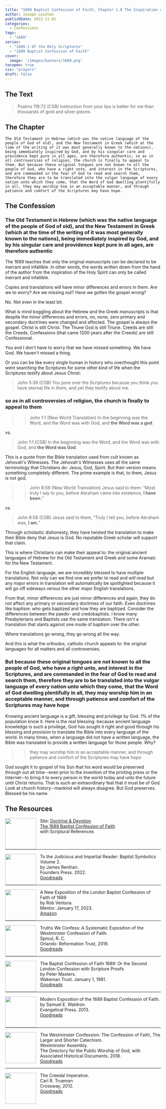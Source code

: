 ```yaml
---
title: "1689 Baptist Confession of Faith, Chapter 1.8 The Inspiration of God on Holy Scripture"
author: Joseph Louthan
publishDate: 2022-11-02
categories:
  - Confessions
tags:
  - "1689"
series:
  - "1689.1 Of the Holy Scriptures"
  - "1689 Baptist Confession of Faith"
cover:
  image: '/images/banners/1689.png'
tocopen: true
css: "prayers"
draft: false
---
```

## The Text

>Psalms 119:72 (CSB) Instruction from your lips is better for me than thousands of gold and silver pieces.

## The Chapter

```text
The Old Testament in Hebrew (which was the native language of the people of God of old), and the New Testament in Greek (which at the time of the writing of it was most generally known to the nations), being immediately inspired by God, and by his singular care and providence kept pure in all ages, are therefore authentic; so as in all controversies of religion, the church is finally to appeal to them. But because these original tongues are not known to all the people of God, who have a right unto, and interest in the Scriptures, and are commanded in the fear of God to read and search them, therefore they are to be translated into the vulgar language of every nation unto which they come, that the Word of God dwelling plentifully in all, they may worship him in an acceptable manner, and through patience and comfort of the Scriptures may have hope.
```

## The Confession

### The Old Testament in Hebrew (which was the native language of the people of God of old), and the New Testament in Greek (which at the time of the writing of it was most generally known to the nations), being immediately inspired by God, and by his singular care and providence kept pure in all ages, are therefore authentic

The 1689 teaches that only the original manuscripts can be declared to be inerrant and infallible. In other words, the words written down from the hand of the author from the inspiration of the Holy Spirit can only be called inerrant and infallible. 

Copies and translations will have minor differences and errors in them. Are we to worry? Are we missing out? Have we gotten the gospel wrong?

No. Not even in the least bit.

What is mind boggling about the Hebrew and the Greek manuscripts is that despite the minor differences and errors, no, none, zero primary and secondary doctrines were changed and affected. The gospel is always the gospel. Christ is still Christ. The Triune God is still Triune. Creeds are still the Creeds. Confessions (that came 1200 years after the Creeds) are still Confessional.

You and I don't have to worry that we have missed something. We have God. We haven't missed a thing.

Or you can be like every single human in history who overthought this point went searching the Scriptures for some other kind of life when the Scriptures testify about Jesus Christ:

>John 5:39 (CSB) You pore over the Scriptures because you think you have eternal life in them, and yet they testify about me.

### so as in all controversies of religion, the church is finally to appeal to them

>>John 1:1 (New World Translation) In the beginning was the Word, and the Word was with God, and **the Word was a god**.

vs.

>John 1:1 (CSB) In the beginning was the Word, and the Word was with God, and **the Word was God**.

This is a quote from the Bible translation used from cult known as Jehovah's Witnesses. The Jehovah's Witnesses uses all the same terminology that Christians do: Jesus, God, Spirit. But their version means something completely different. The prime example is that, to them, Jesus is not god.

>>John 8:58 (New World Translation) Jesus said to them: “Most truly I say to you, before Abraham came into existence, **I have been.**”

vs.

>John 8:58 (CSB) Jesus said to them, “Truly I tell you, before Abraham was, **I am.**”

Through scholastic dishonesty, they have twisted the translation to make their Bible deny that Jesus is God. No reputable Greek scholar will support that claim.

This is where Christians can make their appeal to: the original ancient languages of Hebrew for the Old Testament and Greek and some Aramaic for the New Testament.

For the English language, we are incredibly blessed to have multiple translations. Not only can we find one we prefer to read and *will read* but any major errors in translation will automatically be spotlighted because it will go off sideways versus the other major English translations.

From that, minor differences are just minor differences and again, they do not affect any primary or secondary doctrines of our faith. Even doctrines like baptism: who gets baptized and how they are baptized. Consider the differences between the paedo- and credobaptists. I know many Presbyterians and Baptists use the same translation. There isn't a translation that slants against one mode of baptism over the other.

Where translations go wrong, they go wrong all the way.

And this is what the orthodox, catholic church appeals to: the original languages for all matters and all controversies.

### But because these original tongues are not known to all the people of God, who have a right unto, and interest in the Scriptures, and are commanded in the fear of God to read and search them, therefore they are to be translated into the vulgar language of every nation unto which they come, that the Word of God dwelling plentifully in all, they may worship him in an acceptable manner, and through patience and comfort of the Scriptures may have hope

Knowing ancient language is a gift, blessing and privilege by God. 1% of the population know it. Here is the real blessing: because ancient language knowledge is such a privilege, God has sought it right and good through his blessing and provision to translate the Bible into every language of the world. In many times, when a language did not have a written language, the Bible was translated to provide a written language for those people. Why?

>>they may worship him in an acceptable manner, and through patience and comfort of the Scriptures may have hope

God sought it to gospel of his Son that his word would be preserved through out all time--even prior to the invention of the printing press or the Internet--to bring it to every person in the world today and unto the future until Christ returns. That is such an extraordinary feat that it must be of God. Look at church history--mankind will always disagree. But God preserves. Blessed be his name.

## The Resources

<img src="/images/resources/dnd-1689-site-logo.png" align="left" width="100" style="padding-right: 10px" />Site: [Doctrine & Devotion](http://www.doctrineanddevotion.com/)  
[The 1689 Baptist Confession of Faith](https://www.the1689confession.com/)  
with Scriptural References

<p style="clear:both;">

---

<img src="/images/resources/confession-1689-judacious-reader-renihan.png" align="left" width="100" style="padding-right: 10px" />To the Judicious and Impartial Reader: Baptist Symbolics Volume 2.  
by James Renihan.  
Founders Press. 2022.  
[Goodreads](https://www.goodreads.com/book/show/17867976-modern-exposition-of-the-1689-baptist-confession-of-faith)

<p style="clear:both;">

---

<img src="/images/resources/confession-1689-new-exposition-ventura.jpg" align="left" width="100" style="padding-right: 10px" />A New Exposition of the London Baptist Confession of Faith of 1689    
by Rob Ventura.  
Mentor. January 17, 2023.  
[Amazon](https://www.amazon.com/Exposition-London-Baptist-Confession-Faith/dp/1527108902/ref=asc_df_1527108902/?tag=hyprod-20&linkCode=df0&hvadid=598295323603&hvpos=&hvnetw=g&hvrand=3877532160906942020&hvpone=&hvptwo=&hvqmt=&hvdev=c&hvdvcmdl=&hvlocint=&hvlocphy=9014286&hvtargid=pla-1722666080628&psc=1)

<p style="clear:both;">

---

<img src="/images/resources/confession-wcf-truths-we-confess-sproul.jpg" align="left" width="100" style="padding-right: 10px" />Truths We Confess: A Systematic Exposition of the Westminster Confession of Faith.  
Sproul, R. C.    
Orlando: Reformation Trust, 2019.  
[Goodreads](https://www.goodreads.com/book/show/50024945-truths-we-confess?ac=1&from_search=true&qid=ssTkBgIFwE&rank=1)

<p style="clear:both;">

---

<img src="/images/resources/confession-1689-masters.jpg" align="left" width="100" style="padding-right: 10px" />The Baptist Confession of Faith 1689: Or the Second London Confession with Scripture Proofs  
by Peter Masters.  
Wakeman Trust. January 1, 1981.  
[Goodreads](https://www.goodreads.com/book/show/1723671.Baptist_Confession_of_Faith_1689?ac=1&from_search=true&qid=HfdndsOLE6&rank=1)

<p style="clear:both;">

---

<img src="/images/resources/confession-1689-modern-exposition-waldron.jpg" align="left" width="100" style="padding-right: 10px" />Modern Exposition of the 1689 Baptist Confession of Faith.  
by Samuel E. Waldron.  
Evangelical Press. 2013.  
[Goodreads](https://www.goodreads.com/book/show/17867976-modern-exposition-of-the-1689-baptist-confession-of-faith)

<p style="clear:both;">

---

<img src="/images/resources/confession-wcf-banner-of-truth.jpg" align="left" width="100" style="padding-right: 10px" />The Westminster Confession: The Confession of Faith, The Larger and Shorter Catechism.  
Westminster Assembly.  
The Directory for the Public Worship of God, with Associated Historical Documents. 2018.   
[Goodreads](https://www.goodreads.com/book/show/39905592-the-westminster-confession?ac=1&from_search=true&qid=oMfahlcldC&rank=1)

<p style="clear:both;">

---

<img src="/images/resources/book-creedal-imperative-trueman.jpg" align="left" width="100" style="padding-right: 10px" />The Creedal Imperative.  
Carl R. Trueman    
Crossway, 2012.  
[Goodreads](https://www.goodreads.com/book/show/14452976-the-creedal-imperative?ac=1&from_search=true&qid=GTaJVGWwOY&rank=1)

<p style="clear:both;">
